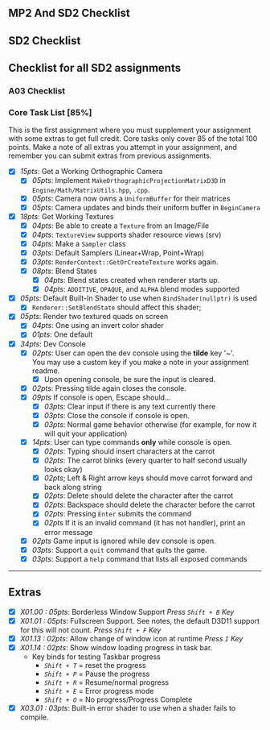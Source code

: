 MP2 And SD2 Checklist
------

## SD2 Checklist

Checklist for all SD2 assignments
------

### A03 Checklist

### Core Task List [85%]

This is the first assignment where you must supplement your assignment with some extras to get full credit.  Core tasks
only cover 85 of the total 100 points.  Make a note of all extras you attempt in your assignment,
and remember you can submit extras from previous assignments.

- [x] *15pts*: Get a Working Orthographic Camera
    - [x] *05pts*: Implement `MakeOrthographicProjectionMatrixD3D` in `Engine/Math/MatrixUtils.hpp`, `.cpp`.  
    - [x] *05pts*: Camera now owns a `UniformBuffer` for their matrices
    - [x] *05pts*: Camera updates and binds their uniform buffer in `BeginCamera`
- [x] *18pts*: Get Working Textures
    - [x] *04pts*: Be able to create a `Texture` from an Image/File
    - [x] *04pts*: `TextureView` supports shader resource views (srv)
    - [x] *04pts*: Make a `Sampler` class
    - [x] *03pts*: Default Samplers (Linear+Wrap, Point+Wrap)
    - [x] *03pts*: `RenderContext::GetOrCreateTexture` works again.
    - [x] *08pts*: Blend States
        - [x] *04pts*: Blend states created when renderer starts up.
        - [x] *04pts*: `ADDITIVE`, `OPAQUE`, and `ALPHA` blend modes supported
- [x] *05pts*: Default Built-In Shader to use when `BindShader(nullptr)` is used
    - [x] `Renderer::SetBlendState` should affect this shader;
- [x] *05pts*: Render two textured quads on screen
    - [x] *04pts*: One using an invert color shader
    - [x] *01pts*: One default
- [x] *34pts*: Dev Console
    - [x] *02pts*: User can open the dev console using the **tilde** key '\~'.  
                   You may use a custom key if you make a note in your assignment readme.
        - [x] Upon opening console, be sure the input is cleared.
    - [x] *02pts*: Pressing tilde again closes the console.
    - [x] *09pts* If console is open, Escape should...
        - [x] *03pts*: Clear input if there is any text currently there
        - [x] *03pts*: Close the console if console is open.
        - [x] *03pts*: Normal game behavior otherwise (for example, for now it will quit your application)
    - [x] *14pts*: User can type commands **only** while console is open.
        - [x] *02pts*: Typing should insert characters at the carrot
        - [x] *02pts*: The carrot blinks (every quarter to half second usually looks okay)
        - [x] *02pts*; Left & Right arrow keys should move carrot forward and back along string
        - [x] *02pts*: Delete should delete the character after the carrot
        - [x] *02pts*: Backspace should delete the character before the carrot
        - [x] *02pts*: Pressing `Enter` submits the command
        - [x] *02pts* If it is an invalid command (it has not handler), print an error message
    - [x] *02pts* Game input is ignored while dev console is open.
    - [x] *03pts*: Support a `quit` command that quits the game.
    - [x] *03pts*: Support a `help` command that lists all exposed commands

------

## Extras

- [x] *X01.00 : 05pts*:  Borderless Window Support *Press `Shift + B` Key*
- [x] *X01.01 : 05pts*:  Fullscreen Support.  See notes, the default D3D11 support for this will not count. *Press `Shift + F` Key*
- [x] *X01.13 : 02pts*:  Allow change of window icon at runtime *Press `I` Key*
- [x] *X01.14 : 02pts*:  Show window loading progress in task bar.
    - Key binds for testing Taskbar progress  
      - *`Shift + T`* = reset the progress
      - *`Shift + P`* = Pause the progress
      - *`Shift + R`* = Resume/normal progress
      - *`Shift + E`* = Error progress mode
      - *`Shift + O`* = No progress/Progress Complete
- [x] *X03.01 : 03pts*: Built-in error shader to use when a shader fails to compile.
